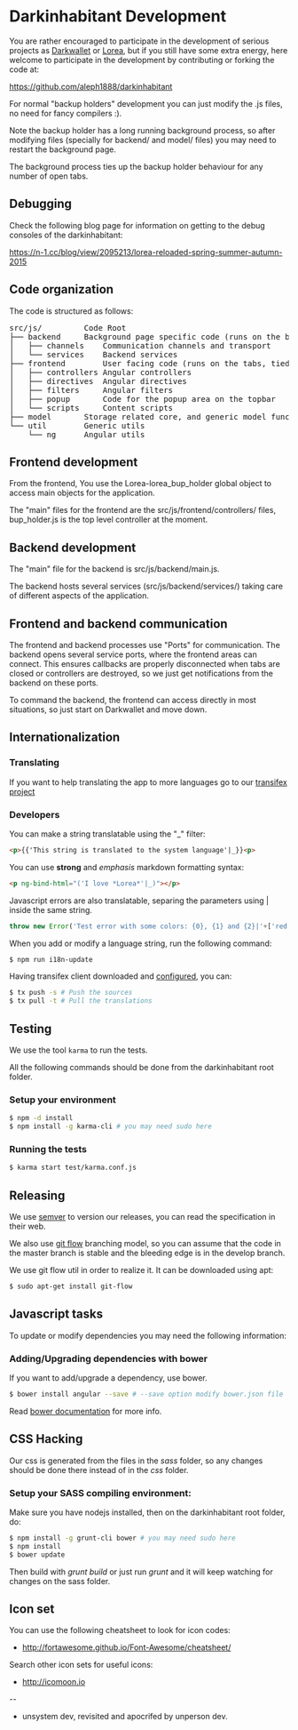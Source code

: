 Darkinhabitant Development
==========

You are rather encouraged to participate in the development of serious projects as [Darkwallet](https://wiki.unsystem.net/index.php/DarkWallet) or [Lorea](https://gitorious.org/lorea/), but if you still have some extra energy, here welcome to participate in the development by contributing or forking the code at:

https://github.com/aleph1888/darkinhabitant

For normal "backup holders" development you can just modify the .js files, no need for fancy compilers :).

Note the backup holder has a long running background process, so after modifying files (specially for
backend/ and model/ files) you may need to restart the background page.

The background process ties up the backup holder behaviour for any number of open tabs.

Debugging
-----------
Check the following blog page for information on getting to the debug consoles of the darkinhabitant:

https://n-1.cc/blog/view/2095213/lorea-reloaded-spring-summer-autumn-2015

Code organization
-----------

The code is structured as follows:

<pre>
src/js/			Code Root
├── backend		Background page specific code (runs on the background)
│   ├── channels	Communication channels and transport
│   └── services	Backend services
├── frontend		User facing code (runs on the tabs, tied to html, uses angular)
│   ├── controllers	Angular controllers
│   ├── directives	Angular directives
│   ├── filters		Angular filters
│   ├── popup		Code for the popup area on the topbar
│   └── scripts		Content scripts
├── model		Storage related core, and generic model functionality.
└── util		Generic utils
    └── ng		Angular utils
</pre>

Frontend development
-----------
From the frontend, You use the Lorea-lorea_bup_holder global object to access main objects for the
application.

The "main" files for the frontend are the src/js/frontend/controllers/ files, bup_holder.js is the
top level controller at the moment.

Backend development
-----------
The "main" file for the backend is src/js/backend/main.js.

The backend hosts several services (src/js/backend/services/) taking care of different aspects
of the application.

Frontend and backend communication
-----------

The frontend and backend processes use "Ports" for communication. The backend opens several service
ports, where the frontend areas can connect. This ensures callbacks are properly disconnected when
tabs are closed or controllers are destroyed, so we just get notifications from the backend on these
ports.

To command the backend, the frontend can access directly in most situations, so just start on Darkwallet
and move down.

Internationalization
--------------------

### Translating

If you want to help translating the app to more languages go to our [transifex project](https://www.transifex.com/projects/p/lorea/lorea_bup_holder/)

### Developers

You can make a string translatable using the "_" filter:

```html
<p>{{'This string is translated to the system language'|_}}<p>
```

You can use **strong** and *emphasis* markdown formatting syntax:

```html
<p ng-bind-html="('I love *Lorea*'|_)"></p>
```

Javascript errors are also translatable, separing the parameters using | inside the same string.

```js
throw new Error('Test error with some colors: {0}, {1} and {2}|'+['red', 'green', 'blue'].join('|'));
```

When you add or modify a language string, run the following command:

```sh
$ npm run i18n-update
```

Having transifex client downloaded and [configured](http://docs.transifex.com/developer/client/setup#configuration), you can:

```sh
$ tx push -s # Push the sources
$ tx pull -t # Pull the translations
```

Testing
-----------

We use the tool `karma` to run the tests.

All the following commands should be done from the darkinhabitant root folder.

### Setup your environment

```sh
$ npm -d install
$ npm install -g karma-cli # you may need sudo here
```

### Running the tests

```sh
$ karma start test/karma.conf.js
```

Releasing
---------

We use [semver](http://semver.org) to version our releases, you can read
the specification in their web.

We also use [git flow](http://nvie.com/posts/a-successful-git-branching-model/)
branching model, so you can assume that the code in the master branch is stable
and the bleeding edge is in the develop branch.

We use git flow util in order to realize it. It can be downloaded using apt:

```sh
$ sudo apt-get install git-flow
```

Javascript tasks
-----------

To update or modify dependencies you may need the following information:

### Adding/Upgrading dependencies with bower
If you want to add/upgrade a dependency, use bower.

```bash
$ bower install angular --save # --save option modify bower.json file
```

Read [bower documentation](http://bower.io) for more info.


CSS Hacking
-----------

Our css is generated from the files in the *sass* folder, so any changes should be done there instead of in the *css* folder.

### Setup your SASS compiling environment:

Make sure you have nodejs installed, then on the darkinhabitant root folder, do:

```sh
$ npm install -g grunt-cli bower # you may need sudo here
$ npm install
$ bower update

```

Then build with *grunt build* or just run *grunt* and it will keep watching for changes on the sass folder.

Icon set
-----------

You can use the following cheatsheet to look for icon codes:

 - http://fortawesome.github.io/Font-Awesome/cheatsheet/

Search other icon sets for useful icons:

 - http://icomoon.io

--

 - unsystem dev, revisited and apocrifed by unperson dev.

